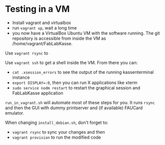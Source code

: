 # Testing in a VM

- Install vagrant and virtualbox
- run `vagrant up`, wait a long time
- you now have a VirtualBox Ubuntu VM with the software running. The git repository is accessible from inside the VM as /home/vagrant/FabLabKasse.

Use `vagrant rsync` to 

Use `vagrant ssh` to get a shell inside the VM. From there you can:

- `cat .xsession_errors` to see the output of the running kassenterminal instance
- `export DISPLAY=:0`, then you can run X applications like xterm
- `sudo service nodm restart` to restart the graphical session and FabLabKasse application

`run_in_vagrant.sh` will automate most of these steps for you. It runs `rsync` and then the GUI with dummy printserver and (if available) FAUCard emulator.


When changing `install_debian.sh`, don't forget to:

- `vagrant rsync` to sync your changes and then
- `vagrant provision` to run the modified code

